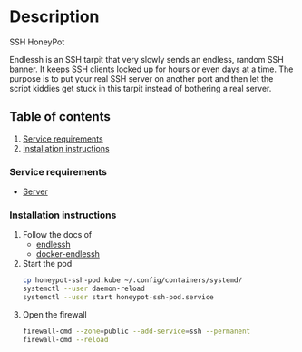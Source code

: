 # Description

SSH HoneyPot

Endlessh is an SSH tarpit that very slowly sends an endless, random SSH banner.
It keeps SSH clients locked up for hours or even days at a time.
The purpose is to put your real SSH server on another port and then let the script kiddies get stuck in this tarpit instead of bothering a real server.

## Table of contents

1. [Service requirements](#service-requirements)
2. [Installation instructions](#installation-instructions)

### Service requirements

- [Server](../../../../base/operating-system)

### Installation instructions

1. Follow the docs of
    - [endlessh](https://github.com/skeeto/endlessh)
    - [docker-endlessh](https://github.com/linuxserver/docker-endlessh)
2. Start the pod
   ```bash
   cp honeypot-ssh-pod.kube ~/.config/containers/systemd/
   systemctl --user daemon-reload
   systemctl --user start honeypot-ssh-pod.service
   ```
3. Open the firewall
   ```bash
   firewall-cmd --zone=public --add-service=ssh --permanent
   firewall-cmd --reload
   ```
